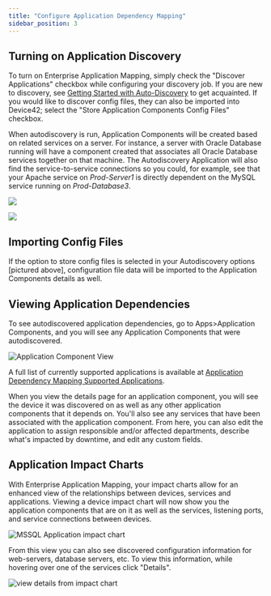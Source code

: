 ```yaml
---
title: "Configure Application Dependency Mapping"
sidebar_position: 3
---
```


## Turning on Application Discovery

To turn on Enterprise Application Mapping, simply check the "Discover Applications" checkbox while configuring your discovery job. If you are new to discovery, see [Getting Started with Auto-Discovery](https://docs.device42.com/getstarted/getting-started-with-auto-discovery/) to get acquainted. If you would like to discover config files, they can also be imported into Device42; select the "Store Application Components Config Files" checkbox.

When autodiscovery is run, Application Components will be created based on related services on a server. For instance, a server with Oracle Database running will have a component created that associates all Oracle Database services together on that machine. The Autodiscovery Application will also find the service-to-service connections so you could, for example, see that your Apache service on _Prod-Server1_ is directly dependent on the MySQL service running on _Prod-Database3_.

![](/assets/images/D42-22008_ADM-sampling-interval.png)

![](/assets/images/D42-22008_ADM-discover-apps-store-config-files.png)

## Importing Config Files

If the option to store config files is selected in your Autodiscovery options \[pictured above\], configuration file data will be imported to the Application Components details as well.

## Viewing Application Dependencies

To see autodiscovered application dependencies, go to Apps>Application Components, and you will see any Application Components that were autodiscovered.

![Application Component View](/assets/images/select_application_component_view.png)

A full list of currently supported applications is available at [Application Dependency Mapping Supported Applications](https://docs.device42.com/enterprise-application-dependency-mapping/adm-supported-applications/).

When you view the details page for an application component, you will see the device it was discovered on as well as any other application components that it depends on. You'll also see any services that have been associated with the application component. From here, you can also edit the application to assign responsible and/or affected departments, describe what's impacted by downtime, and edit any custom fields.

## Application Impact Charts

With Enterprise Application Mapping, your impact charts allow for an enhanced view of the relationships between devices, services and applications. Viewing a device impact chart will now show you the application components that are on it as well as the services, listening ports, and service connections between devices.

![MSSQL Application impact chart](/assets/images/mssql_app_impact_chart.png)

From this view you can also see discovered configuration information for web-servers, database servers, etc. To view this information, while hovering over one of the services click "Details".

![view details from impact chart](/assets/images/impact_chart-view_details.png)
